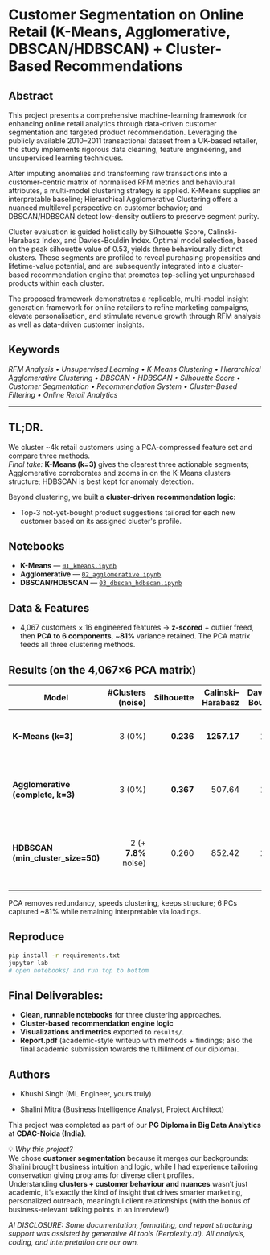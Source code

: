 # Customer Segmentation on Online Retail (K-Means, Agglomerative, DBSCAN/HDBSCAN) + Cluster-Based Recommendations

## Abstract 
This project presents a comprehensive machine-learning framework for enhancing online retail analytics through data-driven customer segmentation and targeted product recommendation. Leveraging the publicly available 2010–2011 transactional dataset from a UK-based retailer, the study implements rigorous data cleaning, feature engineering, and unsupervised learning techniques.

After imputing anomalies and transforming raw transactions into a customer-centric matrix of normalised RFM metrics and behavioural attributes, a multi-model clustering strategy is applied. K-Means supplies an interpretable baseline; Hierarchical Agglomerative Clustering offers a nuanced multilevel perspective on customer behavior; and DBSCAN/HDBSCAN detect low-density outliers to preserve segment purity.

Cluster evaluation is guided holistically by Silhouette Score, Calinski-Harabasz Index, and Davies-Bouldin Index. Optimal model selection, based on the peak silhouette value of 0.53, yields three behaviourally distinct clusters. These segments are profiled to reveal purchasing propensities and lifetime-value potential, and are subsequently integrated into a cluster-based recommendation engine that promotes top-selling yet unpurchased products within each cluster. 

The proposed framework demonstrates a replicable, multi-model insight generation framework for online retailers to refine marketing campaigns, elevate personalisation, and stimulate revenue growth through RFM analysis as well as data-driven customer insights.

## Keywords
*RFM Analysis • Unsupervised Learning • K-Means Clustering • Hierarchical Agglomerative Clustering • DBSCAN • HDBSCAN • Silhouette Score • Customer Segmentation • Recommendation System • Cluster-Based Filtering • Online Retail Analytics*

---

## **TL;DR.** 
We cluster ~4k retail customers using a PCA-compressed feature set and compare three methods.  
*Final take:* **K-Means (k=3)** gives the clearest three actionable segments; Agglomerative corroborates and zooms in on the K-Means clusters structure; HDBSCAN is best kept for anomaly detection.

Beyond clustering, we built a **cluster-driven recommendation logic**:
  - Top-3 not-yet-bought product suggestions tailored for each new customer based on its assigned cluster's profile.


## Notebooks
- **K-Means** — [`01_kmeans.ipynb`](notebooks/01_kmeans.ipynb)
- **Agglomerative** — [`02_agglomerative.ipynb`](notebooks/02_agglomerative.ipynb)
- **DBSCAN/HDBSCAN** — [`03_dbscan_hdbscan.ipynb`](notebooks/03_dbscan_hdbscan.ipynb)

## Data & Features
- 4,067 customers × 16 engineered features -> **z-scored** + outlier freed, then **PCA to 6 components**, ~**81%** variance retained. The PCA matrix feeds all three clustering methods.

## Results (on the 4,067×6 PCA matrix)
| Model                                | #Clusters (noise) | Silhouette | Calinski–Harabasz | Davies–Bouldin | Take |
|-------------------------------------|-------------------:|-----------:|------------------:|---------------:|------|
| **K-Means (k=3)**                    | 3 (0%)            | **0.236**  | **1257.17**       | 1.37           | Tight, distinct three-segment split. |
| **Agglomerative (complete, k=3)**    | 3 (0%)            | **0.367**  | 507.64            | 1.27           | Highest cohesion; supports k=3 decision. |
| **HDBSCAN (min_cluster_size=50)**    | 2 (+ **7.8%** noise) | 0.260   | 852.42            | **1.15**       | Great for outlier flagging; under-segments for marketing. |

PCA removes redundancy, speeds clustering, keeps structure; 6 PCs captured ~81% while remaining interpretable via loadings. 

## Reproduce
```bash
pip install -r requirements.txt
jupyter lab
# open notebooks/ and run top to bottom
```

## Final Deliverables:
  - **Clean, runnable notebooks** for three clustering approaches.
  - **Cluster-based recommendation engine logic** 
  - **Visualizations and metrics** exported to `results/`.
  - **Report.pdf** (academic-style writeup with methods + findings; also the final academic submission towards the fulfillment of our diploma).


## Authors
* Khushi Singh (ML Engineer, yours truly)

* Shalini Mitra (Business Intelligence Analyst, Project Architect)

This project was completed as part of our **PG Diploma in Big Data Analytics** at **CDAC-Noida (India)**.  

💡 *Why this project?*  
We chose **customer segmentation** because it merges our backgrounds: Shalini brought business intuition and logic, while I had experience tailoring conservation giving programs for diverse client profiles.  
Understanding **clusters + customer behaviour and nuances** wasn’t just academic, it’s exactly the kind of insight that drives smarter marketing, personalized outreach, meaningful client relationships (with the bonus of business-relevant talking points in an interview!)

*AI DISCLOSURE: Some documentation, formatting, and report structuring support was assisted by generative AI tools (Perplexity.ai). All analysis, coding, and interpretation are our own.*
